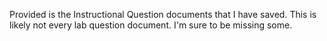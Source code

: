 Provided is the Instructional Question documents that I have saved.
This is likely not every lab question document. I'm sure to be missing some. 

